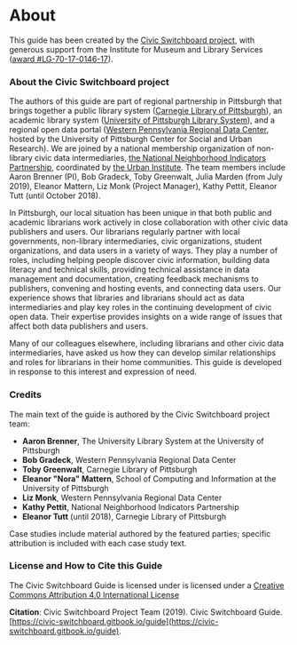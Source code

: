 # About

This guide has been created by the [Civic Switchboard project](https://civic-switchboard.github.io/), with generous support from the Institute for Museum and Library Services \([award \#LG-70-17-0146-17](https://www.imls.gov/grants/awarded/lg-70-17-0146-17)\).

### About the Civic Switchboard project

The authors of this guide are part of regional partnership in Pittsburgh that brings together a public library system \([Carnegie Library of Pittsburgh](https://www.carnegielibrary.org/)\), an academic library system \([University of Pittsburgh Library System](https://www.library.pitt.edu/)\), and a regional open data portal \([Western Pennsylvania Regional Data Center](http://www.wprdc.org/), hosted by the University of Pittsburgh Center for Social and Urban Research\). We are joined by a national membership organization of non-library civic data intermediaries, [the National Neighborhood Indicators Partnership](https://www.neighborhoodindicators.org/), coordinated by [the Urban Institute](https://www.urban.org/). The team members include Aaron Brenner \(PI\), Bob Gradeck, Toby Greenwalt, Julia Marden \(from July 2019\), Eleanor Mattern, Liz Monk \(Project Manager\), Kathy Pettit, Eleanor Tutt \(until October 2018\).

In Pittsburgh, our local situation has been unique in that both public and academic librarians work actively  in close collaboration with other civic data publishers and users. Our librarians regularly partner with local governments, non-library intermediaries, civic organizations, student organizations, and data users in a variety of ways. They play a number of roles, including helping people discover civic information, building data literacy and technical skills, providing technical assistance in data management and documentation, creating feedback mechanisms to publishers, convening and hosting events, and connecting data users. Our experience shows that libraries and librarians should act as data intermediaries and play key roles in the continuing development of civic open data. Their expertise provides insights on a wide range of issues that affect both data publishers and users.

Many of our colleagues elsewhere, including librarians and other civic data intermediaries, have asked us how they can develop similar relationships and roles for librarians in their home communities. This guide is developed in response to this interest and expression of need.

### Credits

The main text of the guide is authored by the Civic Switchboard project team:

* **Aaron Brenner**, The University Library System at the University of Pittsburgh
* **Bob Gradeck**, Western Pennsylvania Regional Data Center
* **Toby Greenwalt**, Carnegie Library of Pittsburgh 
* **Eleanor "Nora" Mattern**, School of Computing and Information at the University of Pittsburgh
* **Liz Monk**, Western Pennsylvania Regional Data Center
* **Kathy Pettit**, National Neighborhood Indicators Partnership
* **Eleanor Tutt** \(until 2018\), Carnegie Library of Pittsburgh

Case studies include material authored by the featured parties; specific attribution is included with each case study text.

### License and How to Cite this Guide

The Civic Switchboard Guide is licensed under is licensed under a [Creative Commons Attribution 4.0 International License](http://creativecommons.org/licenses/by/4.0/)

**Citation**: Civic Switchboard Project Team \(2019\). Civic Switchboard Guide. [https://civic-switchboard.gitbook.io/guide](https://civic-switchboard.gitbook.io/guide).

